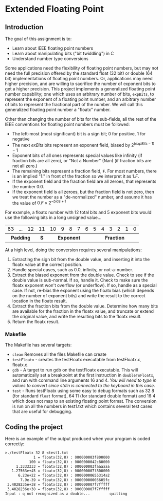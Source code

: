# Extended Floating Point

## Introduction

The goal of this assignment is to:

- Learn about IEEE floating point numbers
- Learn about manipulating bits ("bit twiddling") in C
- Understand number type conversions

Some applications need the flexibility of floating point numbers, but may not need the full precision offered by the standard float (32 bit) or double (64 bit) implementations of floating point numbers. Or, applications may need higher precision, and are willing to sacrifice the number of exponent bits to get a higher precision. This project implements a generalized floating point number capability; one which uses an arbitrary number of bits, `expBits`, to represent the exponent of a floating point number, and an arbitrary number of bits to represent the fractional part of the number.  We will call this generalized floating point number a "floatx" number.

Other than changing the number of bits for the sub-fields, all the rest of the IEEE conventions for floating point numbers must be followed:

- The left-most (most significant) bit is a sign bit; 0 for positive, 1 for negative
- The next *exBits* bits represent an exponent field, biased by $2^{(expBits-1)} - 1$
- Exponent bits of all ones represents special values like infinity (if fraction bits are all zero), or "Not a Number" (Nan) (if fraction bits are not all zero.)
- The remaining bits represent a fraction field, `F`.  For most numbers, there is an implied "1." in front of the fraction so we interpret it as $1.F$.  
- If the exponent field and the fraction field are all zeroes, that represents the number 0.0.
- If the exponent field is all zeroes, but the fraction field is not zero, then we treat the number as a "de-normalized" number, and assume it has the value of $0.F \times 2^{-bias+1}$

For example, a floatx number with 12 total bits and 5 exponent bits would use the following bits in a long unsigned value...

<table>
<tr><td>63</td><td>...</td><td>12</td><td>11</td><td>10</td><td>9</td><td>8</td><td>7</td><td>6</td><td>5</td><td>4</td><td>3</td><td>2</td><td>1</td><td>0</td></tr>
<tr><th colspan=3>Padding</th><th>S</th><th colspan=5>Exponent</th><th colspan=6>Fraction</th><tr>
</table>

At a high level, doing the conversion requires several manipulations:

1. Extracting the sign bit from the double value, and inserting it into the floatx value at the correct position.
2. Handle special cases, such as 0.0, infinity, or not-a-number.
3. Extract the biased exponent from the double value. Check to see if the double value is sub-normal. If so, handle it. Check to make sure the floatx exponent won't overflow (or underflow). If so, handle as a special case. If not, re-bias the exponent using the floatx bias (which depends on the number of exponent bits) and write the result to the correct location in the floatx result.
4. Extract the fraction bits from the double value. Determine how many bits are available for the fraction in the floatx value, and truncate or extend the original value, and write the resulting bits to the floatx result.
5. Return the floatx result.

### Makefile

The Makefile has several targets:

- `clean` Removes all the files Makefile can create
- `testFloatx` - creates the testFloatx executable from testFloatx.c, floatx.c.
- `gdb` - A target to run gdb on the testFloatx executable. This will automatically set a breakpoint at the first instruction in `doubleToFloatx`, and run with command line arguments 16 and 4. *You will need to type in values to convert since stdin is connected to the keyboard in this case*.
- `test` - Runs testFloatx using some easy to debug formats such as 32 8 (for standard `float` format), 64 11 (for standard double format) and 16 4 which does not map to an existing floating point format. The conversion is run on all the numbers in test1.txt which contains several test cases that are useful for debugging.

## Coding the project

Here is an example of the output produced when your program is coded correctly:

```txt
>./testFloatx 32 8 <test1.txt
             1 = floatx(32,8) : 000000003f800000
           100 = floatx(32,8) : 0000000042c80000
     1.3333333 = floatx(32,8) : 000000003faaaaaa
   1.27563e+45 = floatx(32,8) : 000000007f800000
      6.23e+22 = floatx(32,8) : 00000000655314a2
       7.9e-39 = floatx(32,8) : 00000000005605fc
 3.4028235e+38 = floatx(32,8) : 000000007f7fffff
 3.4028236e+38 = floatx(32,8) : 000000007f7fffff
Input : q not recognized as a double...         quitting

```
